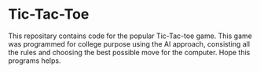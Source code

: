 # Tic-Tac-Toe

This repositary contains code for the popular Tic-Tac-toe game.
This game was programmed for college purpose using the AI approach, consisting all the rules and choosing the best possible move for the computer.
Hope this programs helps.
